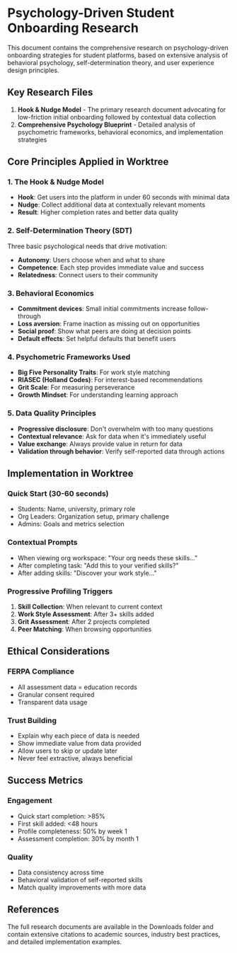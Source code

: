 # Psychology-Driven Student Onboarding Research

This document contains the comprehensive research on psychology-driven onboarding strategies for student platforms, based on extensive analysis of behavioral psychology, self-determination theory, and user experience design principles.

## Key Research Files

1. **Hook & Nudge Model** - The primary research document advocating for low-friction initial onboarding followed by contextual data collection
2. **Comprehensive Psychology Blueprint** - Detailed analysis of psychometric frameworks, behavioral economics, and implementation strategies

## Core Principles Applied in Worktree

### 1. The Hook & Nudge Model
- **Hook**: Get users into the platform in under 60 seconds with minimal data
- **Nudge**: Collect additional data at contextually relevant moments
- **Result**: Higher completion rates and better data quality

### 2. Self-Determination Theory (SDT)
Three basic psychological needs that drive motivation:
- **Autonomy**: Users choose when and what to share
- **Competence**: Each step provides immediate value and success
- **Relatedness**: Connect users to their community

### 3. Behavioral Economics
- **Commitment devices**: Small initial commitments increase follow-through
- **Loss aversion**: Frame inaction as missing out on opportunities
- **Social proof**: Show what peers are doing at decision points
- **Default effects**: Set helpful defaults that benefit users

### 4. Psychometric Frameworks Used
- **Big Five Personality Traits**: For work style matching
- **RIASEC (Holland Codes)**: For interest-based recommendations
- **Grit Scale**: For measuring perseverance
- **Growth Mindset**: For understanding learning approach

### 5. Data Quality Principles
- **Progressive disclosure**: Don't overwhelm with too many questions
- **Contextual relevance**: Ask for data when it's immediately useful
- **Value exchange**: Always provide value in return for data
- **Validation through behavior**: Verify self-reported data through actions

## Implementation in Worktree

### Quick Start (30-60 seconds)
- Students: Name, university, primary role
- Org Leaders: Organization setup, primary challenge
- Admins: Goals and metrics selection

### Contextual Prompts
- When viewing org workspace: "Your org needs these skills..."
- After completing task: "Add this to your verified skills?"
- After adding skills: "Discover your work style..."

### Progressive Profiling Triggers
1. **Skill Collection**: When relevant to current context
2. **Work Style Assessment**: After 3+ skills added
3. **Grit Assessment**: After 2 projects completed
4. **Peer Matching**: When browsing opportunities

## Ethical Considerations

### FERPA Compliance
- All assessment data = education records
- Granular consent required
- Transparent data usage

### Trust Building
- Explain why each piece of data is needed
- Show immediate value from data provided
- Allow users to skip or update later
- Never feel extractive, always beneficial

## Success Metrics

### Engagement
- Quick start completion: >85%
- First skill added: <48 hours
- Profile completeness: 50% by week 1
- Assessment completion: 30% by month 1

### Quality
- Data consistency across time
- Behavioral validation of self-reported skills
- Match quality improvements with more data

## References

The full research documents are available in the Downloads folder and contain extensive citations to academic sources, industry best practices, and detailed implementation examples.